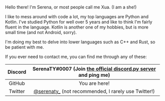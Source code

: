 Hello there! I'm Serena, or most people call me Xua. (I am a she!)

I like to mess around with code a lot, my top languages are Python and Kotlin.
I've studied Python for well over 5 years and like to think I'm fairly fluent in the language.
Kotlin is another one of my hobbies, but is more small time (and not Android, sorry).

I'm doing my best to delve into lower languages such as C++ and Rust, so be patient with me.

If you ever need to contact me, you can find me through any of these:

|Discord|SerenaTY#0007 (Join [the official discord.py server](https://discord.gg/dpy) and ping me)|
|:-:|:-:|
|GitHub|You are here!|
|Twitter|[@serenaty_](https://twitter.com/7SerenaTY) (not recommended, I rarely use Twitter!)|
